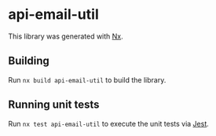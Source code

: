 # api-email-util

This library was generated with [Nx](https://nx.dev).

## Building

Run `nx build api-email-util` to build the library.

## Running unit tests

Run `nx test api-email-util` to execute the unit tests via [Jest](https://jestjs.io).
